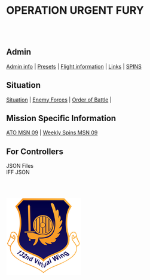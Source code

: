# OPERATION URGENT FURY

<br>
<br>






## Admin
[Admin info](/OPUF-Brief/Docs/Admin/Admin.html) | [Presets](/Docs/Presets.md)  | [Flight information](/Docs/Flights.md) | [Links](/Docs/Links.md) | [SPINS](/Docs/SPINS.md)

## Situation
[Situation](/Docs/Situation.md) |  [Enemy Forces](/Docs/Enemy.md)  |  [Order of Battle](/Docs/OOB.md) |

## Mission Specific Information
[ATO MSN 09](/OPUF-Brief/Docs/ATO/ATO_9.html) | [Weekly Spins MSN 09](/Docs/SPINS_09.md)

## For Controllers
JSON Files <br>
IFF JSON





<br>
<br>




![132nd Logo](/Images/132ndLogosmall.png)
